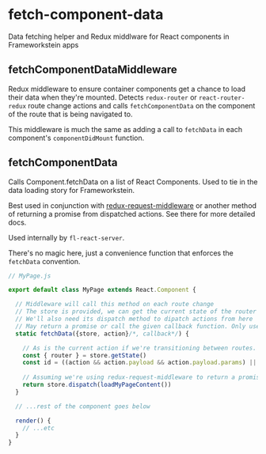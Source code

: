 # fetch-component-data
Data fetching helper and Redux middlware for React components in Frameworkstein apps


fetchComponentDataMiddleware
------------------

Redux middleware to ensure container components get a chance to load their data when they're mounted.
Detects `redux-router` or `react-router-redux` route change actions and calls `fetchComponentData` on the component of the route that is being navigated to.

This middleware is much the same as adding a call to `fetchData` in each component's `componentDidMount` function.


fetchComponentData
------------------

Calls Component.fetchData on a list of React Components. Used to tie in the data loading story for Frameworkstein.

Best used in conjunction with [redux-request-middleware](https://github.com/frameworkstein/redux-request-middleware) or another method of returning a promise from dispatched actions. See there for more detailed docs.

Used internally by `fl-react-server`. 

There's no magic here, just a convenience function that enforces the `fetchData` convention.



```javascript
// MyPage.js

export default class MyPage extends React.Component {

  // Middleware will call this method on each route change
  // The store is provided, we can get the current state of the router from it via redux-router
  // We'll also need its dispatch method to dipatch actions from here
  // May return a promise or call the given callback function. Only useful if doing server side rendering, so the server renderer can delay rendering the page until the component has finished loading its data.
  static fetchData({store, action}/*, callback*/) {

    // As is the current action if we're transitioning between routes. 'action.payload' contains the props for the route we're transitioning to. Here for example we're getting router.params.id from it
    const { router } = store.getState()
    const id = ((action && action.payload && action.payload.params) || router.params).id
    
    // Assuming we're using redux-request-middleware to return a promise when dispatching this action
    return store.dispatch(loadMyPageContent())
  }

  // ...rest of the component goes below

  render() {
    // ...etc
  }
}
```
